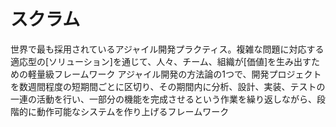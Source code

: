 # スクラム
 世界で最も採用されているアジャイル開発プラクティス。複雑な問題に対応する適応型の[ソリューション]を通じて、人々、チーム、組織が[価値]を生み出すための軽量級フレームワーク
 アジャイル開発の方法論の1つで、開発プロジェクトを数週間程度の短期間ごとに区切り、その期間内に分析、設計、実装、テストの一連の活動を行い、一部分の機能を完成させるという作業を繰り返しながら、段階的に動作可能なシステムを作り上げるフレームワーク
